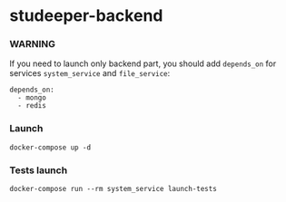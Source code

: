 # studeeper-backend

### WARNING
If you need to launch only backend part, you should add ```depends_on``` for services ```system_service``` and ```file_service```:

```
depends_on:
  - mongo
  - redis
```  

### Launch
```
docker-compose up -d
```

### Tests launch
```
docker-compose run --rm system_service launch-tests
```
